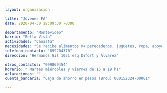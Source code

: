```yaml
---
layout: organizacion

title: "Jóvenes FA"
date: 2020-04-30 18:09:30 -0300

departamento: "Montevideo"
barrio: "Bella Vista"
actividades: "Canasta"
necesidades: "Se recibe alimentos no perecederos, juguetes, ropa, apoyo transporte"
telefono_contacto: "099204370"
direccion: "Hermanos Gil 1051 esq Dufort y Álvarez"

otros_contactos: "099869454"
horario: " Martes miércoles y viernes de 15 a 19 hs"
aclaraciones: ""
cuenta_bancaria: "Caja de ahorro en pesos (Brou) 000152324-00001"

---
```

